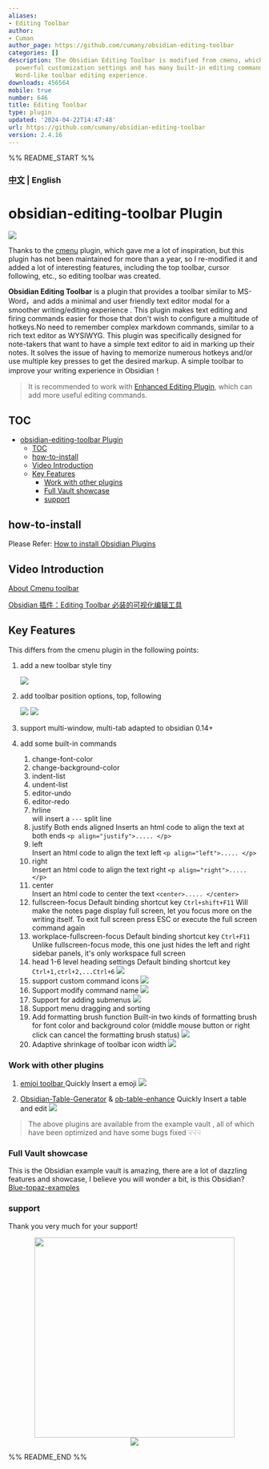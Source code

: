 ```yaml
---
aliases:
- Editing Toolbar
author:
- Cuman
author_page: https://github.com/cumany/obsidian-editing-toolbar
categories: []
description: The Obsidian Editing Toolbar is modified from cmenu, which provides more
  powerful customization settings and has many built-in editing commands to be a MS
  Word-like toolbar editing experience.
downloads: 456564
mobile: true
number: 646
title: Editing Toolbar
type: plugin
updated: '2024-04-22T14:47:48'
url: https://github.com/cumany/obsidian-editing-toolbar
version: 2.4.16
---
```


%% README_START %%

### [中文](./README-zh_cn.md) | English
# obsidian-editing-toolbar Plugin

![](https://raw.githubusercontent.com/cumany/obsidian-editing-toolbar/HEAD/editing-toolbar-demo.gif)

Thanks to the [cmenu](https://github.com/chetachiezikeuzor/cMenu-Plugin) plugin, which gave me a lot of inspiration, but this plugin has not been maintained for more than a year, so I re-modified it and added a lot of interesting features, including the top toolbar, cursor following, etc., so editing toolbar was created.

**Obsidian Editing Toolbar** is a plugin that provides a toolbar similar to MS-Word，and adds a minimal and user friendly text editor modal for a smoother writing/editing experience . This plugin makes text editing and firing commands easier for those that don't wish to configure a multitude of hotkeys.No need to remember complex markdown commands, similar to a rich text editor as WYSIWYG.
This plugin was specifically designed for note-takers that want to have a simple text editor to aid in marking up their notes. It solves the issue of having to memorize numerous hotkeys and/or use multiple key presses to get the desired markup. A simple toolbar to improve your writing experience in Obsidian！

> It is recommended to work with [Enhanced Editing Plugin](https://github.com/obsidian-canzi/Enhanced-editing), which can add more useful editing commands.


## TOC

- [obsidian-editing-toolbar Plugin](#obsidian-editing-toolbar-plugin)
  - [TOC](#toc)
  - [how-to-install](#how-to-install)
  - [Video Introduction](#video-introduction)
  - [Key Features](#key-features)
    - [Work with other plugins](#work-with-other-plugins)
    - [Full Vault showcase](#full-vault-showcase)
    - [support](#support)

## how-to-install

Please Refer: [How to install Obsidian Plugins](https://forum.obsidian.md/t/plugins-mini-faq/7737)

## Video Introduction

[About Cmenu toolbar](https://www.bilibili.com/video/BV1mY4y1T7g2/)

[Obsidian 插件：Editing Toolbar 必装的可视化编辑工具]( https://pkmer.cn/show/20230329145815 )

## Key Features
This differs from the cmenu plugin in the following points:

1. add a new toolbar style tiny

   ![](https://raw.githubusercontent.com/cumany/cumany/main//pic/202209071131715.png)

2. add toolbar position options, top, following

   ![](https://raw.githubusercontent.com/cumany/cumany/main//pic/202209071133753.png)
   ![](https://raw.githubusercontent.com/cumany/cumany/main//pic/202209071751006.gif)
3. support multi-window, multi-tab adapted to obsidian 0.14+
4. add some built-in commands
   1. change-font-color
   2. change-background-color
   3. indent-list
   4. undent-list
   5. editor-undo
   6. editor-redo
   7. hrline  
      will insert a `---` split line
   8. justify Both ends aligned
      Inserts an html code to align the text at both ends `<p align="justify">..... </p>`
   9. left  
      Insert an html code to align the text left `<p align="left">..... </p>`
   10. right  
       Insert an html code to align the text right `<p align="right">..... </p>`
   11. center  
       Insert an html code to center the text `<center>..... </center>`
   12. fullscreen-focus
       Default binding shortcut key `Ctrl+shift+F11`
       Will make the notes page display full screen, let you focus more on the writing itself. To exit full screen press ESC or execute the full screen command again
   13. workplace-fullscreen-focus
       Default binding shortcut key `Ctrl+F11`
       Unlike fullscreen-focus mode, this one just hides the left and right sidebar panels, it's only workspace full screen
   14. head 1-6 level heading settings
       Default binding shortcut key `Ctrl+1,ctrl+2,...Ctrl+6`
       ![](https://raw.githubusercontent.com/cumany/cumany/main//pic/202209071707695.png)
   15. support custom command icons
       ![](https://raw.githubusercontent.com/cumany/cumany/main//pic/202209071717111.gif)
   16. Support modify command name
       ![](https://raw.githubusercontent.com/cumany/cumany/main//pic/202209071720159.gif)
   17. Support for adding submenus
       ![](https://raw.githubusercontent.com/cumany/cumany/main//pic/202209071722207.gif)
   18. Support menu dragging and sorting
   19. Add formatting brush function Built-in two kinds of formatting brush for font color and background color (middle mouse button or right click can cancel the formatting brush status)
       ![](https://raw.githubusercontent.com/cumany/cumany/main//pic/202209071731151.gif)
   20. Adaptive shrinkage of toolbar icon width
       ![](https://raw.githubusercontent.com/cumany/cumany/main/pic/202209072157728.gif)



### Work with other plugins

1. [emjoi toolbar ](obsidian://show-plugin?id=obsidian-emoji-toolbar) Quickly Insert a  emoji 
   ![](https://raw.githubusercontent.com/cumany/cumany/main/pic/202209092001600.gif)


2.  [Obsidian-Table-Generator](https://github.com/Quorafind/Obsidian-Table-Generator/)  & [ob-table-enhance](https://github.com/Stardusten/ob-table-enhancer) Quickly Insert a table and edit 
   ![](https://raw.githubusercontent.com/cumany/cumany/main/pic/202209092008571.gif)

> The above plugins are available from the example vault , all of which have been optimized and have some bugs fixed
☟☟☟


### Full Vault showcase

This is the Obsidian example vault is amazing, there are a lot of dazzling features and showcase, I believe you will wonder a bit, is this Obsidian?
[Blue-topaz-examples](https://github.com/cumany/Blue-topaz-examples)

### support
Thank you very much for your support!

<div align="center">
<img src="https://raw.githubusercontent.com/cumany/cumany/main/pic/202209192228895.png" width="400px">
</div>


<div align="center"><a href="https://www.buymeacoffee.com/Cuman"><img src="https://img.buymeacoffee.com/button-api/?text=Buy me a coffee &emoji=&slug=Cuman&button_colour=BD5FFF&font_colour=ffffff&font_family=Poppins&outline_colour=000000&coffee_colour=FFDD00" /></a>
</div>


%% README_END %%